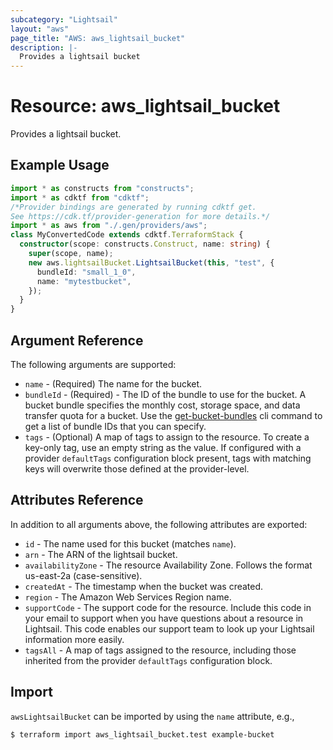 ```yaml
---
subcategory: "Lightsail"
layout: "aws"
page_title: "AWS: aws_lightsail_bucket"
description: |-
  Provides a lightsail bucket
---
```


# Resource: aws_lightsail_bucket

Provides a lightsail bucket.

## Example Usage

```typescript
import * as constructs from "constructs";
import * as cdktf from "cdktf";
/*Provider bindings are generated by running cdktf get.
See https://cdk.tf/provider-generation for more details.*/
import * as aws from "./.gen/providers/aws";
class MyConvertedCode extends cdktf.TerraformStack {
  constructor(scope: constructs.Construct, name: string) {
    super(scope, name);
    new aws.lightsailBucket.LightsailBucket(this, "test", {
      bundleId: "small_1_0",
      name: "mytestbucket",
    });
  }
}

```

## Argument Reference

The following arguments are supported:

* `name` - (Required) The name for the bucket.
* `bundleId` - (Required) - The ID of the bundle to use for the bucket. A bucket bundle specifies the monthly cost, storage space, and data transfer quota for a bucket. Use the [get-bucket-bundles](https://docs.aws.amazon.com/cli/latest/reference/lightsail/get-bucket-bundles.html) cli command to get a list of bundle IDs that you can specify.
* `tags` - (Optional) A map of tags to assign to the resource. To create a key-only tag, use an empty string as the value. If configured with a provider `defaultTags` configuration block present, tags with matching keys will overwrite those defined at the provider-level.

## Attributes Reference

In addition to all arguments above, the following attributes are exported:

* `id` - The name used for this bucket (matches `name`).
* `arn` - The ARN of the lightsail bucket.
* `availabilityZone` - The resource Availability Zone. Follows the format us-east-2a (case-sensitive).
* `createdAt` - The timestamp when the bucket was created.
* `region` - The Amazon Web Services Region name.
* `supportCode` - The support code for the resource. Include this code in your email to support when you have questions about a resource in Lightsail. This code enables our support team to look up your Lightsail information more easily.
* `tagsAll` - A map of tags assigned to the resource, including those inherited from the provider `defaultTags` configuration block.

## Import

`awsLightsailBucket` can be imported by using the `name` attribute, e.g.,

```
$ terraform import aws_lightsail_bucket.test example-bucket
```

<!-- cache-key: cdktf-0.17.0-pre.15 input-f496d40258f7ff5b5f22a7d5baa021e26470e525bc5f4cddbaa33060550ac2bc -->